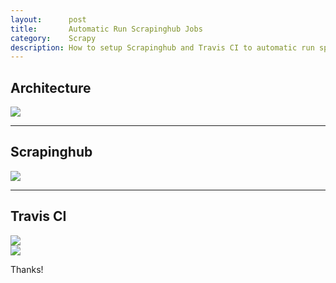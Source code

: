 ```yaml
---
layout:      post
title:       Automatic Run Scrapinghub Jobs
category:    Scrapy
description: How to setup Scrapinghub and Travis CI to automatic run spiders.
---
```


## Architecture ##

[![]({{site.baseurl}}/assets/img/auto-scrapinghub.png)]({{site.baseurl}}/assets/img/auto-scrapinghub.png)  

----------

## Scrapinghub ##

[![]({{site.baseurl}}/assets/img/spider-auto-deploy.png)]({{site.baseurl}}/assets/img/spider-auto-deploy.png)  

----------

## Travis CI ##

[![]({{site.baseurl}}/assets/img/travis-ci-options.png)]({{site.baseurl}}/assets/img/travis-ci-options.png)  
[![]({{site.baseurl}}/assets/img/travis-ci-cron.png)]({{site.baseurl}}/assets/img/travis-ci-cron.png)  

Thanks!  